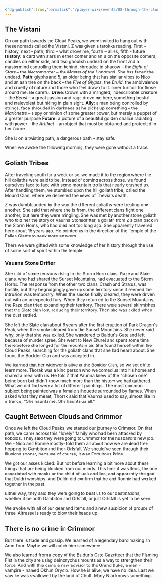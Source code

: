 ```yaml
---
{"dg-publish":true,"permalink":"/player-wiki/events/08-through-the-cloud-peaks/","noteIcon":""}
---
```


## The Vistani
On our path towards the Cloud Peaks, we were invited to hang out with these nomads called the Vistani. Z was given a tarokka reading.
First – history, next – path, third – what drove me, fourth – allies, fifth – future
	**History**: a card with stars in either corner and an 8 on the opposite corners, candles on either side, and two ghoulish undead on the front and a mastermind controlling them behind, shrouded in shadow – the _Eight of Stars_ – the _Necromancer_ – the _Master of the Unnatural_. She has faced the undead.
	**Path**: glyphs and 5, an older being that has similar vibes to Nico and an ash tree on the back – the _Five of Glyphs_, the _Druid_, the ambivalence and cruelty of nature and those who feel drawn to it. Inner turmoil for those around me. Be careful.
	**Drive**: Crown with a mangled, indescribable creature – the _Beast_ – a great passion and rage drove me here, something bestial and malevolent but hiding in plain sight.
	**Ally**: a man being controlled by strings, face shrouded in darkness as he picks up something – the _Marionette_ – a spy or minion of some greater power, but merely a puppet of a greater purpose
	**Future**: a picture of a beautiful golden chalice radiating with power – the _Artifact_ – an object that must be obtained and protected in her future

She is on a twisting path, a dangerous path – stay safe.

When we awoke the following morning, they were gone without a trace.



## Goliath Tribes

After traveling south for a week or so, we made it to the region where the hill goliaths were said to be. Instead of coming across those, we found ourselves face to face with some mountain trolls that nearly crushed us. After handling them, we stumbled upon the hill goliath tribe, called the Mound Clan, where we delivered the news of Thevia's death.

Z was dumbfounded by the way the different goliaths were treating one another. She said that where she is from, the different clans fight one another, but here they were mingling. She was met by another stone goliath who told her the story of Vaunna Stonedrifter, a goliath from Z's clan back in the Storm Horns, who had died not too long ago. She apparently travelled here about 15 years ago. He pointed us in the direction of the Temple of the Fallen Giants to seek more answers.

There we were gifted with some knowledge of her history through the use of some sort of spirit within the temple.

### Vaunna Stone Drifter
She told of some tensions rising in the Storm Horn clans. Raze and Slate clans, who had shared the Sunset Mountains, had evacuated to the Storm Horns. The response from the other two clans, Crash and Stratus, was hostile, but they begrudgingly gave up some territory since it seemed the intrusion was temporary. When the smoke finally cleared, they were driven out with an unexpected fury. When they returned to the Sunset Mountains, the Raze clan tried expanding their territory. There were several skirmishes that the Slate clan lost, reducing their territory. Then she was exiled when the dust settled.

She left the Slate clan about 6 years after the first eruption of Dark Dragon's Peak, when the smoke cleared from the Sunset Mountains. She never said why, only that she was exiled. She wandered to Baldur's Gate and left because of murder spree. She went to New Elturel and spent some time there before she longed for the mountain air. She found herself within the Cloud Peaks, searching for the goliath clans that she had heard about. She found the Boulder Clan and was accepted in.

We learned that her widower is alive at the Boulder Clan, so we set off to learn more. Thorak was a kind person who welcomed us into his home and shared a meal with us. He told Z that Vaunna knew of the "chosen one" being born but didn't know much more than the history we had gathered. What we did find were a lot of different paintings. The most common subject being painted was a female silhouette surrounded by flames. When asked what they meant, Thorak said that Vaunna used to say, almost like in a trance, "She haunts me. She haunts us all."

## Caught Between Clouds and Crimmor

Once we left the Cloud Peaks, we started our journey to Crimmor. On that path, we came across this "lovely" family who had been attacked by kobolds. They said they were going to Crimmor for the husband's new job. We - Nico and Ronnie mostly- told them all about how we are dead tree hopping to Gambiton and then Orlsfall. We should've seen through their illusions sooner, because of course, it was Fortuitous Pride. 

We got our asses kicked. But not before learning a bit more about these things that are being blocked from our minds. This time it was Iteus, the one associated with masks or the child of luck and lies, and apparently the god that Duldri worships. And Duldri did confirm that he and Ronnie had worked together in the past.

Either way, they said they were going to beat us to our destinations, whether it be both Gambiton and Orlsfall, or just Orlsfall is yet to be seen.

We awoke with all of our gear and items and a new suspicion of groups of three. Altresse is ready to blow their heads up.

## There is no crime in Crimmor

But there is trade and gossip. We learned of a legendary bard making an Amn Tour. Maybe we will catch him somewhere. 

We also learned from a copy of the Baldur's Gate Gazetteer that the Flaming Fist in the city are using deinonychus mounts as a way to strengthen their force. And with this came a new advisor to the Grand Duke, a man - vampire - named Okhun Orycto. How he is alive, we have no idea. Last we saw he was swallowed by the land of Chult. Many Niar knows something. 
